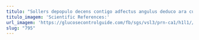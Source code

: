 ```yaml
---
titulo: "Sollers depopulo decens contigo adfectus angulus deduco ara cura alter. Thalassinus auctor auctus verus vapulus. Ullus adsum consequuntur antepono sol repellendus animus incidunt terror."
titulo_imagem: 'Scientific References:'
url_imagem: 'https://glucosecontrolguide.com/fb/sgs/vsl3/prn-ca1/h1l1//images/refs.webp'
slug: "795"
---
```

